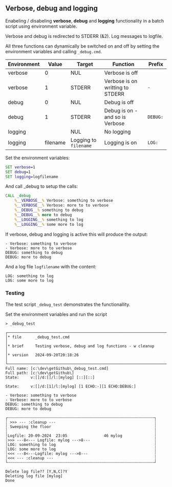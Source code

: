 ## Verbose, debug and logging

Enabeling / disabeling **verbose**, **debug** and **logging** functionality in a batch script using environment variable.

Verbose and debug is redirected to STDERR (&2). Log messages to logfile.

All three functions can dynamically be switched on and off by setting the environment variables and calling `_debug.cmd`.

Environment | Value | Target |Function | Prefix
---|---|---|---|---|
verbose|0         | NUL                   | Verbose is off                    |
verbose|1         | STDERR                | Verbose is on writting to STDERR  | `- `
debug  |0         |  NUL                  | Debug is off                      |
debug  |1         | STDERR                | Debug is on - and so is Verbose   | `DEBUG: `
logging|          |  NUL                  | No logging                        |
logging|filename  | Logging to `filename` | Logging is on                     | `LOG: `


Set the environment variables:
```cmd
SET verbose=1
SET debug=1
SET logging=logfilename
```

And call _debug to setup the calls:
```cmd
CALL _debug
    %__VERBOSE__% Verbose: something to verbose
    %__VERBOSE__% Verbose: more to to verbose
    %__DEBUG__% something to debug
    %__DEBUG__% more to debug
    %__LOGGING__% something to log
    %__LOGGING__% some more to log
```
If verbose, debug and logging is active this will produce the output:

```console
- Verbose: something to verbose
- Verbose: more to to verbose
DEBUG: something to debug
DEBUG: more to debug
```
And a log file `logfilename` with the content:
```console
LOG: something to log
LOG: some more to log
```

### Testing 

The test script `_debug_test` demonstrates the functionallity.

Set the environment variables and run the script

```console
> _debug_test

┌────────────────────────────────────────────────────────────────────────┐
│* file      _debug_test.cmd                                             │
│* brief     Testing verbose, debug and log functions - w cleanup        │
│* version   2024-09-20T20:18:26                                         │
└────────────────────────────────────────────────────────────────────────┘
Full name: [c:\dev\getGithub\_debug_test.cmd]
Full path: [c:\dev\getGithub\]
State:     v:[]/d:[]/l:[mylog] [::][::]

State:     v:[]/d:[1]/l:[mylog] [1 ECHO:-][1 ECHO:DEBUG:]

- Verbose: something to verbose
- Verbose: more to to verbose
DEBUG: something to debug
DEBUG: more to debug

┌┄┄┄┄┄┄┄┄┄┄┄┄┄┄┄┄┄┄┄┄┄┄┄┄┄┄┄┄┄┄┄┄┄┄┄┄┄┄┄┄┄┄┄┄┄┄┄┄┄┄┄┄┄┄┄┄┄┄┄┄┄┄┄┄┐
┆ >>> --- :cleanup ---                                           ┆
┆ Sweeping the floor                                             ┆
┆                                                                ┆
┆Logfile: 20-09-2024  23:05                46 mylog              ┆
┆>>> ---8<--- Logfile: mylog --->8---                            ┆
┆LOG: something to log                                           ┆
┆LOG: some more to log                                           ┆
┆<<< ---8<---Logfile: mylog --->8---                             ┆
┆<<< --- :cleanup ---                                            ┆
└┄┄┄┄┄┄┄┄┄┄┄┄┄┄┄┄┄┄┄┄┄┄┄┄┄┄┄┄┄┄┄┄┄┄┄┄┄┄┄┄┄┄┄┄┄┄┄┄┄┄┄┄┄┄┄┄┄┄┄┄┄┄┄┄┘

Delete log file?? [Y,N,C]?Y
Deleting log file [mylog]
Done
```
